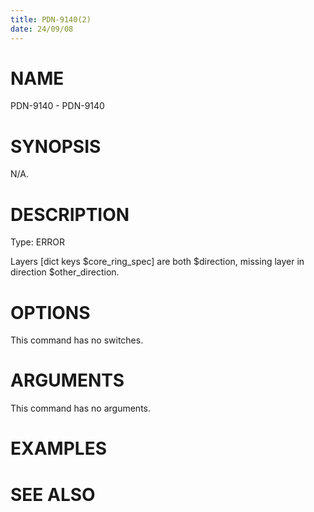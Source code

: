 ```yaml
---
title: PDN-9140(2)
date: 24/09/08
---
```


# NAME

PDN-9140 - PDN-9140

# SYNOPSIS

N/A.

# DESCRIPTION

Type: ERROR

Layers [dict keys $core_ring_spec] are both $direction, missing layer in direction $other_direction.

# OPTIONS

This command has no switches.

# ARGUMENTS

This command has no arguments.

# EXAMPLES

# SEE ALSO
